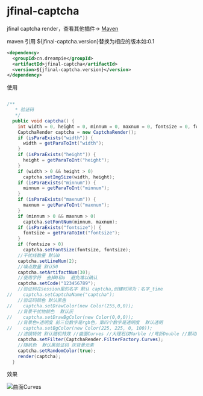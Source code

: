 jfinal-captcha
============

jfinal  captcha render，查看其他插件-> [Maven](http://search.maven.org/#search%7Cga%7C1%7Ccn.dreampie)

maven 引用  ${jfinal-captcha.version}替换为相应的版本如:0.1

```xml
<dependency>
  <groupId>cn.dreampie</groupId>
  <artifactId>jfinal-captcha</artifactId>
  <version>${jfinal-captcha.version}</version>
</dependency>
```


使用

```java

/**
   * 验证码
   */
  public void captcha() {
    int width = 0, height = 0, minnum = 0, maxnum = 0, fontsize = 0, fontmin = 0, fontmax = 0;
    CaptchaRender captcha = new CaptchaRender();
    if (isParaExists("width")) {
      width = getParaToInt("width");
    }
    if (isParaExists("height")) {
      height = getParaToInt("height");
    }
    if (width > 0 && height > 0)
      captcha.setImgSize(width, height);
    if (isParaExists("minnum")) {
      minnum = getParaToInt("minnum");
    }
    if (isParaExists("maxnum")) {
      maxnum = getParaToInt("maxnum");
    }
    if (minnum > 0 && maxnum > 0)
      captcha.setFontNum(minnum, maxnum);
    if (isParaExists("fontsize")) {
      fontsize = getParaToInt("fontsize");
    }
    if (fontsize > 0)
      captcha.setFontSize(fontsize, fontsize);
    //干扰线数量 默认0
    captcha.setLineNum(2);
    //噪点数量 默认50
    captcha.setArtifactNum(30);
    //使用字符  去掉0和o  避免难以确认
    captcha.setCode("123456789");
    //验证码在session里的名字 默认 captcha,创建时间为：名字_time
//    captcha.setCaptchaName("captcha");
    //验证码颜色 默认黑色
//    captcha.setDrawColor(new Color(255,0,0));
    //背景干扰物颜色  默认灰
//    captcha.setDrawBgColor(new Color(0,0,0));
    //背景色+透明度 前三位数字是rgb色，第四个数字是透明度  默认透明
//    captcha.setBgColor(new Color(225, 225, 0, 100));
    //滤镜特效 默认随机特效 //曲面Curves //大理石纹Marble //弯折Double //颤动Wobble //扩散Diffuse
    captcha.setFilter(CaptchaRender.FilterFactory.Curves);
    //随机色  默认黑验证码 灰背景元素
    captcha.setRandomColor(true);
    render(captcha);
  }

```

效果

![曲面Curves](http://static.oschina.net/uploads/space/2014/0926/120050_ZWl2_946569.png "曲面")
